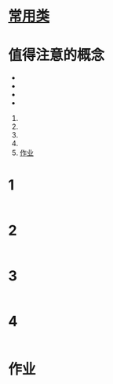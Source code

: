 # [常用类](./TCH_Han/Chapter13.md)  
# 值得注意的概念
- 
- 
- 
-  
1. [](#1)
2. [](#2)
3. [](#3)
4. [](#4)
5. [作业](#作业)  
# 1
```    
```
# 2
```
```
# 3
```
```
# 4
```
```
# 作业
```
```